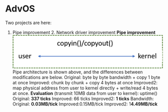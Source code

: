 # AdvOS
Two projects are here:
1. Pipe improvement 2. Network driver improvement
**Pipe improvement**
![image](https://github.com/suweiyang0106/AdvOS/blob/main/pipecopyinout.png)
Pipe architecture is shown above, and the differences between modifications are below.
Original: byte by byte bandwidth + copy 1 byte at once
Improved: chunk by chunk + copy 4 bytes at once
Improved2: map physical address from user to kernel directly + write/read 4 bytes at once.
**Evaluation** (transmit 10MB data from user to kernel):
uptime()
Original: **337 ticks**
Improved: 66 ticks
Improved2: **1 ticks**
Bandwidth:
Original: **0.03MB/tick**
Improved:0.15MB/tick
Improved2: 1**4.49MB/tick**

